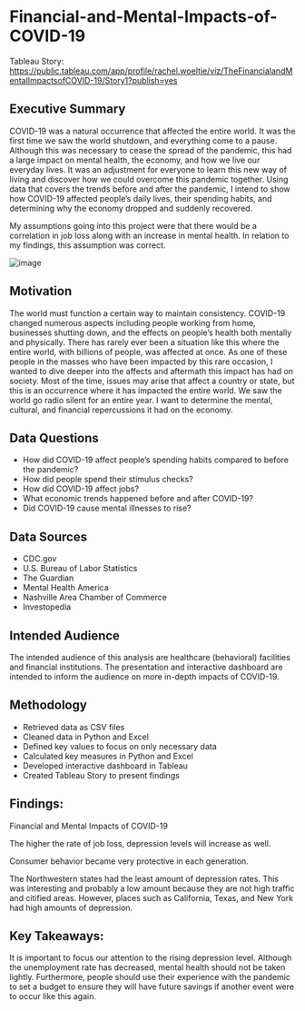 # Financial-and-Mental-Impacts-of-COVID-19

Tableau Story: https://public.tableau.com/app/profile/rachel.woeltje/viz/TheFinancialandMentalImpactsofCOVID-19/Story1?publish=yes

## Executive Summary
COVID-19 was a natural occurrence that affected the entire world. It was the first time we saw the world shutdown, and everything come to a pause. Although this was necessary to cease the spread of the pandemic, this had a large impact on mental health, the economy, and how we live our everyday lives. It was an adjustment for everyone to learn this new way of living and discover how we could overcome this pandemic together. Using data that covers the trends before and after the pandemic, I intend to show how COVID-19 affected people’s daily lives, their spending habits, and determining why the economy dropped and suddenly recovered. 

My assumptions going into this project were that there would be a correlation in job loss along with an increase in mental health. In relation to my findings, this assumption was correct.

![image](https://user-images.githubusercontent.com/77589773/130204237-1e6725f4-c70d-4b9c-9717-431ce836a1e5.png)

## Motivation
The world must function a certain way to maintain consistency. COVID-19 changed numerous aspects including people working from home, businesses shutting down, and the effects on people’s health both mentally and physically. There has rarely ever been a situation like this where the entire world, with billions of people, was affected at once. As one of these people in the masses who have been impacted by this rare occasion, I wanted to dive deeper into the affects and aftermath this impact has had on society. Most of the time, issues may arise that affect a country or state, but this is an occurrence where it has impacted the entire world. We saw the world go radio silent for an entire year. I want to determine the mental, cultural, and financial repercussions it had on the economy. 

## Data Questions
-	How did COVID-19 affect people’s spending habits compared to before the pandemic?
-	How did people spend their stimulus checks? 
-	How did COVID-19 affect jobs?
-	What economic trends happened before and after COVID-19?
-	Did COVID-19 cause mental illnesses to rise?


## Data Sources
- CDC.gov
-	U.S. Bureau of Labor Statistics
-	The Guardian
-	Mental Health America
-	Nashville Area Chamber of Commerce
-	Investopedia


## Intended Audience
The intended audience of this analysis are healthcare (behavioral) facilities and financial institutions. The presentation and interactive dashboard are intended to inform the audience on more in-depth impacts of COVID-19. 

## Methodology
- Retrieved data as CSV files
- Cleaned data in Python and Excel
- Defined key values to focus on only necessary data
- Calculated key measures in Python and Excel
- Developed interactive dashboard in Tableau
- Created Tableau Story to present findings

## Findings:
Financial and Mental Impacts of COVID-19

The higher the rate of job loss, depression levels will increase as well.

Consumer behavior became very protective in each generation.

The Northwestern states had the least amount of depression rates. This was interesting and probably a low amount because they are not high traffic and citified areas. However, places such as California, Texas, and New York had high amounts of depression.

## Key Takeaways:
It is important to focus our attention to the rising depression level. Although the unemployment rate has decreased, mental health should not be taken lightly. Furthermore, people should use their experience with the pandemic to set a budget to ensure they will have future savings if another event were to occur like this again.
